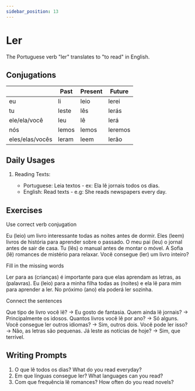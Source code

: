 ```yaml
---
sidebar_position: 13
---
```


# Ler

The Portuguese verb "ler" translates to "to read" in English.

## Conjugations

|                 | Past  | Present | Future  |
| --------------- | ----- | ------- | ------- |
| eu              | li    | leio    | lerei   |
| tu              | leste | lês     | lerás   |
| ele/ela/você    | leu   | lê      | lerá    |
| nós             | lemos | lemos   | leremos |
| eles/elas/vocês | leram | leem    | lerão   |

## Daily Usages

1. Reading Texts:

   - Portuguese: Leia textos - ex: Ela lê jornais todos os dias.
   - English: Read texts - e.g: She reads newspapers every day.

## Exercises

Use correct verb conjugation

Eu (leio) um livro interessante todas as noites antes de dormir.
Eles (leem) livros de história para aprender sobre o passado.
O meu pai (leu) o jornal antes de sair de casa.
Tu (lês) o manual antes de montar o móvel.
A Sofia (lê) romances de mistério para relaxar.
Você consegue (ler) um livro inteiro?

Fill in the missing words

Ler para as (crianças) é importante para que elas aprendam as letras, as (palavras). Eu (leio) para a minha filha todas as (noites) e ela lê para mim para aprender a ler. No próximo (ano) ela poderá ler sozinha.

Connect the sentences

Que tipo de livro você lê? -> Eu gosto de fantasia.
Quem ainda lê jornais? -> Principalmente os idosos.
Quantos livros você lê por ano? -> Só alguns.
Você consegue ler outros idiomas? -> Sim, outros dois.
Você pode ler isso? -> Não, as letras são pequenas.
Já leste as notícias de hoje? -> Sim, que terrível.

## Writing Prompts

1. O que lê todos os dias? What do you read everyday?
2. Em que línguas consegue ler? What languages can you read?
3. Com que frequência lê romances? How often do you read novels?
